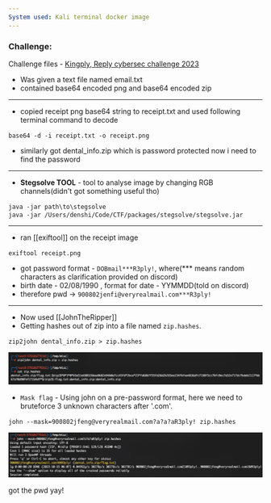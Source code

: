 ```yaml
---
System used: Kali terminal docker image
---
```

### Challenge:
Challenge files - [Kingply, Reply cybersec challenge 2023](https://challenges.reply.com/tamtamy/challenge/reply-cybersecurity-challenge-2023/detail)

- Was given a text file named email.txt
- contained base64 encoded png and base64 encoded zip
---
- copied receipt png base64 string to receipt.txt and used following terminal command to decode
```
base64 -d -i receipt.txt -o receipt.png
```
- similarly got dental_info.zip which is password protected now i need to find the password
---
- **Stegsolve TOOL** - tool to analyse image by changing RGB channels(didn't got something useful tho)
```
java -jar path\to\stegsolve
java -jar /Users/denshi/Code/CTF/packages/stegsolve/stegsolve.jar
```
---
- ran [[exiftool]] on the receipt image
```
exiftool receipt.png
```
- got password format - `DOBmail***R3ply!`, where(*** means random characters as clarification provided on discord)
- birth date - 02/08/1990 , format for date - YYMMDD(told on discord)
- therefore pwd $\to$ `900802jenfi@veryrealmail.com***R3ply!`
---
- Now used [[JohnTheRipper]] 
- Getting hashes out of zip into a file named `zip.hashes`.
```
zip2john dental_info.zip > zip.hashes
```
![img](../image-dump/img417.png)
- `Mask flag` - Using john on a pre-password format, here we need to bruteforce 3 unknown characters after '.com'.
```
john --mask=900802jfeng@veryrealmail.com?a?a?aR3ply! zip.hashes
```
![img](../image-dump/img246.png)

got the pwd yay!

